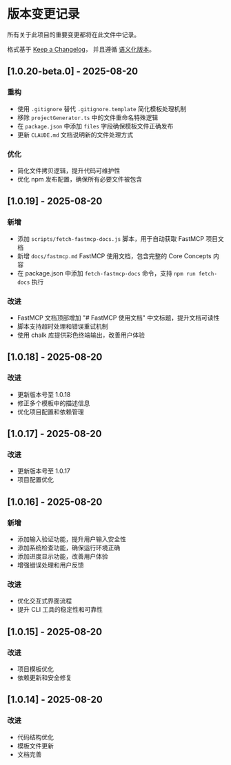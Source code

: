 # 版本变更记录

所有关于此项目的重要变更都将在此文件中记录。

格式基于 [Keep a Changelog](https://keepachangelog.com/zh-CN/1.0.0/)，
并且遵循 [语义化版本](https://semver.org/lang/zh-CN/)。

## [1.0.20-beta.0] - 2025-08-20

### 重构
- 使用 `.gitignore` 替代 `.gitignore.template` 简化模板处理机制
- 移除 `projectGenerator.ts` 中的文件重命名特殊逻辑
- 在 `package.json` 中添加 `files` 字段确保模板文件正确发布
- 更新 `CLAUDE.md` 文档说明新的文件处理方式

### 优化
- 简化文件拷贝逻辑，提升代码可维护性
- 优化 npm 发布配置，确保所有必要文件被包含

## [1.0.19] - 2025-08-20

### 新增
- 添加 `scripts/fetch-fastmcp-docs.js` 脚本，用于自动获取 FastMCP 项目文档
- 新增 `docs/fastmcp.md` FastMCP 使用文档，包含完整的 Core Concepts 内容
- 在 package.json 中添加 `fetch-fastmcp-docs` 命令，支持 `npm run fetch-docs` 执行

### 改进
- FastMCP 文档顶部增加 "# FastMCP 使用文档" 中文标题，提升文档可读性
- 脚本支持超时处理和错误重试机制
- 使用 chalk 库提供彩色终端输出，改善用户体验

## [1.0.18] - 2025-08-20

### 改进
- 更新版本号至 1.0.18
- 修正多个模板中的描述信息
- 优化项目配置和依赖管理

## [1.0.17] - 2025-08-20

### 改进
- 更新版本号至 1.0.17
- 项目配置优化

## [1.0.16] - 2025-08-20

### 新增
- 添加输入验证功能，提升用户输入安全性
- 添加系统检查功能，确保运行环境正确
- 添加进度显示功能，改善用户体验
- 增强错误处理和用户反馈

### 改进
- 优化交互式界面流程
- 提升 CLI 工具的稳定性和可靠性

## [1.0.15] - 2025-08-20

### 改进
- 项目模板优化
- 依赖更新和安全修复

## [1.0.14] - 2025-08-20

### 改进  
- 代码结构优化
- 模板文件更新
- 文档完善